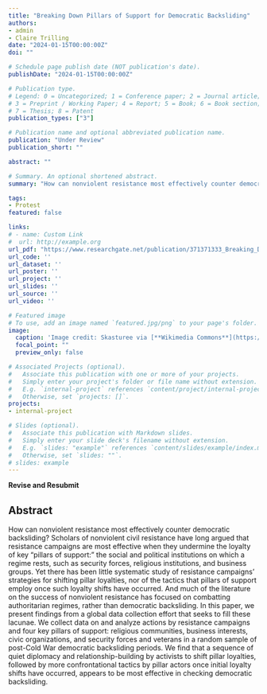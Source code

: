 ```yaml
---
title: "Breaking Down Pillars of Support for Democratic Backsliding"
authors:
- admin
- Claire Trilling
date: "2024-01-15T00:00:00Z"
doi: ""

# Schedule page publish date (NOT publication's date).
publishDate: "2024-01-15T00:00:00Z"

# Publication type.
# Legend: 0 = Uncategorized; 1 = Conference paper; 2 = Journal article;
# 3 = Preprint / Working Paper; 4 = Report; 5 = Book; 6 = Book section;
# 7 = Thesis; 8 = Patent
publication_types: ["3"]

# Publication name and optional abbreviated publication name.
publication: "Under Review"
publication_short: ""

abstract: ""

# Summary. An optional shortened abstract.
summary: "How can nonviolent resistance most effectively counter democratic backsliding? We provide descriptive analysis of new data on nonviolent resistance campaign's efforts to shift the loyalty of key pillars of support during periods of democratic backsliding." 

tags:
- Protest
featured: false

links:
# - name: Custom Link
#  url: http://example.org
url_pdf: "https://www.researchgate.net/publication/371371333_Breaking_Down_Pillars_of_Support_For_Democratic_Backsliding"
url_code: ''
url_dataset: ''
url_poster: ''
url_project: ''
url_slides: ''
url_source: ''
url_video: ''

# Featured image
# To use, add an image named `featured.jpg/png` to your page's folder. 
image:
  caption: 'Image credit: Skasturee via [**Wikimedia Commons**](https://commons.wikimedia.org/wiki/File:Support_Pillars.jpg)'
  focal_point: ""
  preview_only: false

# Associated Projects (optional).
#   Associate this publication with one or more of your projects.
#   Simply enter your project's folder or file name without extension.
#   E.g. `internal-project` references `content/project/internal-project/index.md`.
#   Otherwise, set `projects: []`.
projects:
- internal-project

# Slides (optional).
#   Associate this publication with Markdown slides.
#   Simply enter your slide deck's filename without extension.
#   E.g. `slides: "example"` references `content/slides/example/index.md`.
#   Otherwise, set `slides: ""`.
# slides: example
---
```

**Revise and Resubmit**

## **Abstract**
How can nonviolent resistance most effectively counter democratic backsliding? Scholars of nonviolent civil resistance have long argued that resistance campaigns are most effective when they undermine the loyalty of key “pillars of support:” the social and political institutions on which a regime rests, such as security forces, religious institutions, and business groups. Yet there has been little systematic study of resistance campaigns’ strategies for shifting pillar loyalties, nor of the tactics that pillars of support employ once such loyalty shifts have occurred. And much of the literature on the success of nonviolent resistance has focused on combatting authoritarian regimes, rather than democratic backsliding. In this paper, we present findings from a global data collection effort that seeks to fill these lacunae. We collect data on and analyze actions by resistance campaigns and four key pillars of support: religious communities, business interests, civic organizations, and security forces and veterans in a random sample of post-Cold War democratic backsliding periods. We find that a sequence of quiet diplomacy and relationship-building by activists to shift pillar loyalties, followed by more confrontational tactics by pillar actors once initial loyalty shifts have occurred, appears to be most effective in checking democratic backsliding.
